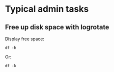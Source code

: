 # Typical admin tasks

## Free up disk space with logrotate

Display free space:

    df -h
    
Or:

    df -k
    
    
